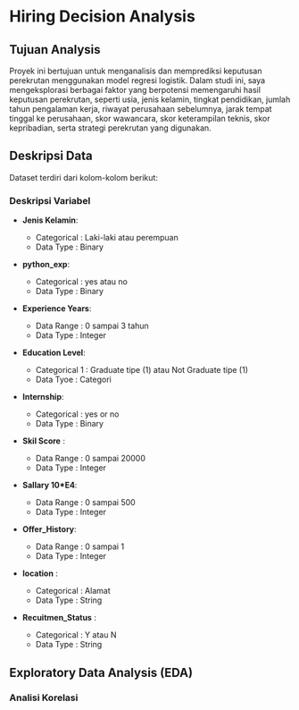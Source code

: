 # Hiring Decision Analysis

## Tujuan Analysis 

  Proyek ini bertujuan untuk menganalisis dan memprediksi keputusan perekrutan menggunakan model regresi logistik. Dalam studi ini, saya mengeksplorasi berbagai faktor yang berpotensi memengaruhi hasil keputusan perekrutan, seperti usia, jenis kelamin, tingkat pendidikan, jumlah tahun pengalaman kerja, riwayat perusahaan sebelumnya, jarak tempat tinggal ke perusahaan, skor wawancara, skor keterampilan teknis, skor kepribadian, serta strategi perekrutan yang digunakan.

## Deskripsi Data

Dataset terdiri dari kolom-kolom berikut:

### Deskripsi Variabel

  - **Jenis Kelamin**:
    - Categorical : Laki-laki atau perempuan
    - Data Type   : Binary
   
  - **python_exp**:
     - Categorical : yes atau no
     - Data Type   : Binary 
       
  - **Experience Years**:
    -  Data Range  : 0 sampai 3 tahun
    -  Data Type   : Integer
    
  - **Education Level**:
    - Categorical 1 : Graduate tipe (1) atau Not Graduate tipe (1)
    - Data Tyoe     : Categori
  
  - **Internship**:
    - Categorical : yes or no
    - Data Type   : Binary
      
 - **Skil Score** :
   - Data Range   : 0 sampai 20000
   - Data Type    : Integer
  
- **Sallary 10*E4**:
  - Data Range    : 0 sampai 500
  - Data Type     : Integer

- **Offer_History**:
  - Data Range    : 0 sampai 1
  - Data Type     : Integer
 
- **location**     :
  - Categorical   : Alamat
  - Data Type     : String

- **Recuitmen_Status**  :
  - Categorical   : Y atau N
  - Data Type     : String

## Exploratory Data Analysis (EDA)

### Analisi Korelasi

